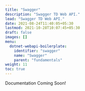 ```yaml
---
title: "Swagger"
description: "Swagger TD Web API."
lead: "Swagger TD Web API."
date: 2021-08-24T11:40:05+05:30
lastmod: 2021-10-28T10:07:45+05:30
draft: false
images: []
menu:
  dotnet-webapi-boilerplate:
    identifier: "swagger"
    name: "Swagger"
    parent: "fundamentals"
weight: 11
toc: true
---
```


Documentation Coming Soon!
